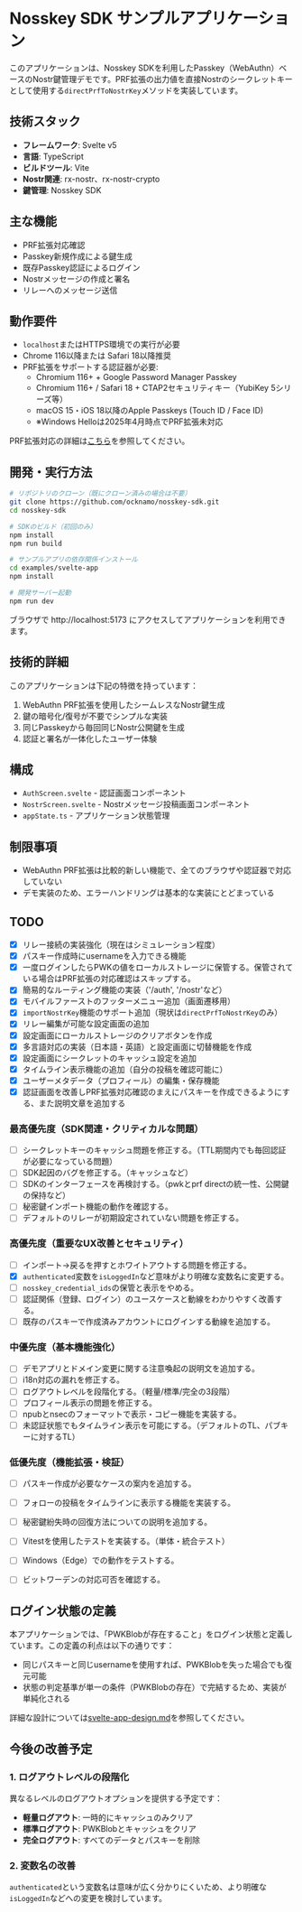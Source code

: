 # Nosskey SDK サンプルアプリケーション

このアプリケーションは、Nosskey SDKを利用したPasskey（WebAuthn）ベースのNostr鍵管理デモです。PRF拡張の出力値を直接Nostrのシークレットキーとして使用する`directPrfToNostrKey`メソッドを実装しています。

## 技術スタック

- **フレームワーク**: Svelte v5
- **言語**: TypeScript
- **ビルドツール**: Vite
- **Nostr関連**: rx-nostr、rx-nostr-crypto
- **鍵管理**: Nosskey SDK

## 主な機能

- PRF拡張対応確認
- Passkey新規作成による鍵生成
- 既存Passkey認証によるログイン
- Nostrメッセージの作成と署名
- リレーへのメッセージ送信

## 動作要件

- `localhost`またはHTTPS環境での実行が必要
- Chrome 116以降または Safari 18以降推奨
- PRF拡張をサポートする認証器が必要:
  - Chromium 116+ + Google Password Manager Passkey
  - Chromium 116+ / Safari 18 + CTAP2セキュリティキー（YubiKey 5シリーズ等）
  - macOS 15・iOS 18以降のApple Passkeys (Touch ID / Face ID)
  - ※Windows Helloは2025年4月時点でPRF拡張未対応

PRF拡張対応の詳細は[こちら](../../docs/prf-support-tables.md)を参照してください。

## 開発・実行方法

```bash
# リポジトリのクローン（既にクローン済みの場合は不要）
git clone https://github.com/ocknamo/nosskey-sdk.git
cd nosskey-sdk

# SDKのビルド（初回のみ）
npm install
npm run build

# サンプルアプリの依存関係インストール
cd examples/svelte-app
npm install

# 開発サーバー起動
npm run dev
```

ブラウザで http://localhost:5173 にアクセスしてアプリケーションを利用できます。

## 技術的詳細

このアプリケーションは下記の特徴を持っています：

1. WebAuthn PRF拡張を使用したシームレスなNostr鍵生成
2. 鍵の暗号化/復号が不要でシンプルな実装
3. 同じPasskeyから毎回同じNostr公開鍵を生成
4. 認証と署名が一体化したユーザー体験

## 構成

- `AuthScreen.svelte` - 認証画面コンポーネント
- `NostrScreen.svelte` - Nostrメッセージ投稿画面コンポーネント
- `appState.ts` - アプリケーション状態管理

## 制限事項

- WebAuthn PRF拡張は比較的新しい機能で、全てのブラウザや認証器で対応していない
- デモ実装のため、エラーハンドリングは基本的な実装にとどまっている

## TODO

- [x] リレー接続の実装強化（現在はシミュレーション程度）
- [x] パスキー作成時にusernameを入力できる機能
- [x] 一度ログインしたらPWKの値をローカルストレージに保管する。保管されている場合はPRF拡張の対応確認はスキップする。
- [x] 簡易的なルーティング機能の実装（'/auth', '/nostr'など）
- [x] モバイルファーストのフッターメニュー追加（画面遷移用）
- [x] `importNostrKey`機能のサポート追加（現状は`directPrfToNostrKey`のみ）
- [x] リレー編集が可能な設定画面の追加
- [x] 設定画面にローカルストレージのクリアボタンを作成
- [x] 多言語対応の実装（日本語・英語）と設定画面に切替機能を作成
- [x] 設定画面にシークレットのキャッシュ設定を追加
- [x] タイムライン表示機能の追加（自分の投稿を確認可能に）
- [x] ユーザーメタデータ（プロフィール）の編集・保存機能
- [x] 認証画面を改善しPRF拡張対応確認のまえにパスキーを作成できるようにする、また説明文章を追加する

### 最高優先度（SDK関連・クリティカルな問題）
- [ ] シークレットキーのキャッシュ問題を修正する。（TTL期間内でも毎回認証が必要になっている問題）
- [ ] SDK起因のバグを修正する。（キャッシュなど）
- [ ] SDKのインターフェースを再検討する。（pwkとprf directの統一性、公開鍵の保持など）
- [ ] 秘密鍵インポート機能の動作を確認する。
- [ ] デフォルトのリレーが初期設定されていない問題を修正する。

### 高優先度（重要なUX改善とセキュリティ）
- [ ] インポート→戻るを押すとホワイトアウトする問題を修正する。
- [x] `authenticated`変数を`isLoggedIn`など意味がより明確な変数名に変更する。
- [ ] `nosskey_credential_ids`の保管と表示をやめる。
- [ ] 認証関係（登録、ログイン）のユースケースと動線をわかりやすく改善する。
- [ ] 既存のパスキーで作成済みアカウントにログインする動線を追加する。

### 中優先度（基本機能強化）
- [ ] デモアプリとドメイン変更に関する注意喚起の説明文を追加する。
- [ ] i18n対応の漏れを修正する。
- [ ] ログアウトレベルを段階化する。（軽量/標準/完全の3段階）
- [ ] プロフィール表示の問題を修正する。
- [ ] npubとnsecのフォーマットで表示・コピー機能を実装する。
- [ ] 未認証状態でもタイムライン表示を可能にする。（デフォルトのTL、パブキーに対するTL）

### 低優先度（機能拡張・検証）
- [ ] パスキー作成が必要なケースの案内を追加する。
- [ ] フォローの投稿をタイムラインに表示する機能を実装する。
- [ ] 秘密鍵紛失時の回復方法についての説明を追加する。
- [ ] Vitestを使用したテストを実装する。（単体・統合テスト）
- [ ] Windows（Edge）での動作をテストする。
- [ ] ビットワーデンの対応可否を確認する。


## ログイン状態の定義

本アプリケーションでは、「PWKBlobが存在すること」をログイン状態と定義しています。この定義の利点は以下の通りです：

- 同じパスキーと同じusernameを使用すれば、PWKBlobを失った場合でも復元可能
- 状態の判定基準が単一の条件（PWKBlobの存在）で完結するため、実装が単純化される

詳細な設計については[svelte-app-design.md](svelte-app-design.md)を参照してください。

## 今後の改善予定

### 1. ログアウトレベルの段階化

異なるレベルのログアウトオプションを提供する予定です：

- **軽量ログアウト**: 一時的にキャッシュのみクリア
- **標準ログアウト**: PWKBlobとキャッシュをクリア
- **完全ログアウト**: すべてのデータとパスキーを削除

### 2. 変数名の改善

`authenticated`という変数名は意味が広く分かりにくいため、より明確な`isLoggedIn`などへの変更を検討しています。

